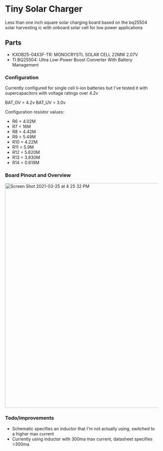 # Tiny Solar Charger
Less than one inch square solar charging board based on the bq25504 solar harvesting ic with onboard solar cell for low power applications

## Parts 
- KXOB25-04X3F-TR: MONOCRYSTL SOLAR CELL 22MW 2.07V 
- TI BQ25504: Ultra Low-Power Boost Converter With Battery Management 
### Configuration
Currently configured for single cell li-ion batteries but I've tested it with supercapacitors with voltage ratings over 4.2v

BAT_OV = 4.2v
BAT_UV = 3.0v 

Configuration resistor values: 
- R6 = 4.02M
- R7 = 16M 
- R8 = 4.42M
- R9 = 5.49M
- R10 = 4.22M
- R11 = 5.9M
- R12 = 5.620M
- R13 = 3.830M 
- R14 = 0.619M

### Board Pinout and Overview
<img width="741" alt="Screen Shot 2021-03-25 at 4 25 32 PM" src="https://user-images.githubusercontent.com/29756767/112539031-e0b4a000-8d86-11eb-99f2-4d0721a1aa7a.png">

### Todo/improvements
- Schematic specifies an inductor that I'm not actually using, switched to a higher max current 
- Currently using inductor with 300ma max current, datasheet specifies >300ma 
